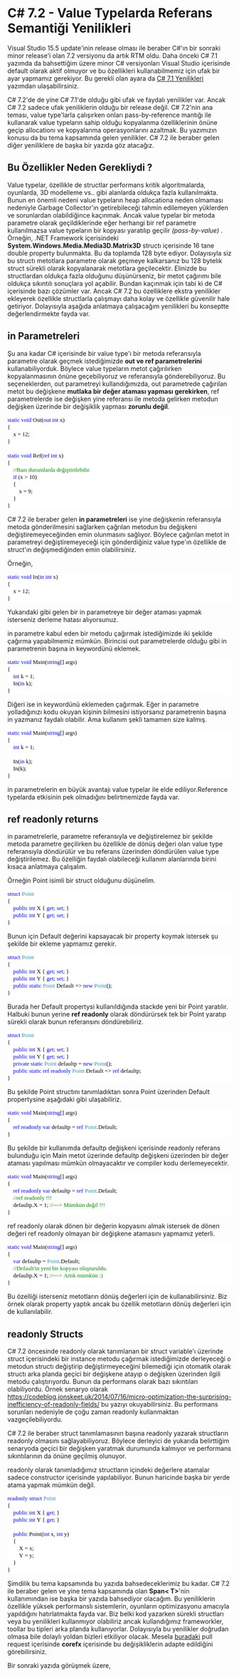 ﻿# C# 7.2 - Value Typelarda Referans Semantiği Yenilikleri #

Visual Studio 15.5 update'inin release olması ile beraber C#'ın bir sonraki minor release'i olan 7.2 versiyonu da artık RTM oldu. Daha önceki C# 7.1 yazımda da bahsettiğim üzere minor C# versiyonları Visual Studio içerisinde default olarak aktif olmuyor ve bu özellikleri kullanabilmemiz için ufak bir ayar yapmamız gerekiyor. Bu gerekli olan ayara da <a href="http://www.ilkayilknur.com/csharp-7-1-yenilikleri" target="_blank">C# 7.1 Yenilikleri</a> yazımdan ulaşabilirsiniz.

C# 7.2'de de yine C# 7.1'de olduğu gibi ufak ve faydalı yenilikler var. Ancak C# 7.2 sadece ufak yeniliklerin olduğu bir release değil. C# 7.2'nin ana teması, value type'larla çalışırken onları pass-by-reference mantığı ile kullanarak value typeların sahip olduğu kopyalanma özelliklerinin önüne geçip allocationı ve kopyalanma operasyonlarını azaltmak. Bu yazımızın konusu da bu tema kapsamında gelen yenilikler. C# 7.2 ile beraber gelen diğer yeniliklere de başka bir yazıda göz atacağız.

## Bu Özellikler Neden Gerekliydi ?

Value typelar, özellikle de structlar performans kritik algoritmalarda, oyunlarda, 3D modelleme vs.. gibi alanlarda oldukça fazla kullanılmakta. Bunun en önemli nedeni value typeların heap allocationa neden olmaması nedeniyle Garbage Collector'ın getirebileceği tahmin edilemeyen yüklerden ve sorunlardan olabildiğince kaçınmak. Ancak value typelar bir metoda parametre olarak geçildiklerinde eğer herhangi bir ref parametre kullanılmazsa value typeların bir kopyası yaratılıp geçilir *(pass-by-value)* . Örneğin, .NET Framework içerisindeki **System.Windows.Media.Media3D.Matrix3D**  structı içerisinde 16 tane double property bulunmakta. Bu da toplamda 128 byte ediyor. Dolayısıyla siz bu structı metotlara parametre olarak geçmeye kalkarsanız bu 128 bytelık struct sürekli olarak kopyalanarak metotlara geçilecektir. Elinizde bu structlardan oldukça fazla olduğunu düşünürseniz, bir metot çağırımı bile oldukça sıkıntılı sonuçlara yol açabilir. Bundan kaçınmak için tabi ki de C# içerisinde bazı çözümler var. Ancak C# 7.2 bu özelliklere ekstra yenilikler ekleyerek özellikle structlarla çalışmayı daha kolay ve özellikle güvenilir hale getiriyor. Dolayısıyla aşağıda anlatmaya çalışacağım yenilikleri bu konseptte değerlendirmekte fayda var.

## in Parametreleri ##

Şu ana kadar C# içerisinde bir value type'ı bir metoda referansıyla parametre olarak geçmek istediğimizde **out ve ref parametrelerini** kullanabiliyorduk. Böylece value typeların metot çağırılırken kopyalanmasının önüne geçebiliyoruz ve referansıyla gönderebiliyoruz. Bu seçeneklerden, out parametreyi kullandığımızda, out parametrede çağırılan metot bu değişkene **mutlaka bir değer ataması yapması gerekirken**, ref parametrelerde ise değişken yine referansı ile metoda gelirken metodun değişken üzerinde bir değişiklik yapması **zorunlu değil**.

<pre style="font-family:Consolas;font-size:13;color:black;background:white;"><span style="color:blue;">static</span>&nbsp;<span style="color:blue;">void</span>&nbsp;Out(<span style="color:blue;">out</span>&nbsp;<span style="color:blue;">int</span>&nbsp;x)<br/>{<br/>&nbsp;&nbsp;&nbsp;&nbsp;x&nbsp;=&nbsp;12;<br/>}<br/> <br/><span style="color:blue;">static</span>&nbsp;<span style="color:blue;">void</span>&nbsp;Ref(<span style="color:blue;">ref</span>&nbsp;<span style="color:blue;">int</span>&nbsp;x)<br/>{<br/>&nbsp;&nbsp;&nbsp;&nbsp;<span style="color:green;">//Bazı&nbsp;durumlarda&nbsp;değiştirilebilir.</span><br/>&nbsp;&nbsp;&nbsp;&nbsp;<span style="color:blue;">if</span>&nbsp;(x&nbsp;&gt;&nbsp;10)<br/>&nbsp;&nbsp;&nbsp;&nbsp;{<br/>&nbsp;&nbsp;&nbsp;&nbsp;&nbsp;&nbsp;&nbsp;&nbsp;x&nbsp;=&nbsp;9;<br/>&nbsp;&nbsp;&nbsp;&nbsp;}<br/>}</pre>

C# 7.2 ile beraber gelen **in parametreleri** ise yine değişkenin referansıyla metoda gönderilmesini sağlarken çağrılan metodun bu değişkeni değiştiremeyeceğinden emin olunmasını sağlıyor. Böylece çağırılan metot in parametreyi değiştiremeyeceği için gönderdiğiniz value type'ın özellikle de struct'ın değişmediğinden emin olabilirsiniz.

Örneğin,
<pre style="font-family:Consolas;font-size:13;color:black;background:white;"><span style="color:blue;">static</span>&nbsp;<span style="color:blue;">void</span>&nbsp;In(<span style="color:blue;">in</span>&nbsp;<span style="color:blue;">int</span>&nbsp;x)<br/>{<br/>&nbsp;&nbsp;&nbsp;&nbsp;x&nbsp;=&nbsp;12;<br/>}</pre>

Yukarıdaki gibi gelen bir in parametreye bir değer ataması yapmak isterseniz derleme hatası alıyorsunuz.


in parametre kabul eden bir metodu çağırmak istediğimizde iki şekilde çağırma yapabilmemiz mümkün. Birincisi out parametrelerde olduğu gibi in parametrenin başına in keywordünü eklemek.

<pre style="font-family:Consolas;font-size:13;color:black;background:white;"><span style="color:blue;">static</span>&nbsp;<span style="color:blue;">void</span>&nbsp;Main(<span style="color:blue;">string</span>[]&nbsp;args)<br/>{<br/>&nbsp;&nbsp;&nbsp;&nbsp;<span style="color:blue;">int</span>&nbsp;k&nbsp;=&nbsp;1;<br/>&nbsp;&nbsp;&nbsp;&nbsp;In(<span style="color:blue;">in</span>&nbsp;k);<br/>}</pre>

Diğeri ise in keywordünü eklemeden çağırmak. Eğer in parametre yolladığınızı kodu okuyan kişinin bilmesini istiyorsanız parametrenin başına in yazmanız faydalı olabilir. Ama kullanım şekli tamamen size kalmış. 

<pre style="font-family:Consolas;font-size:13;color:black;background:white;"><span style="color:blue;">static</span>&nbsp;<span style="color:blue;">void</span>&nbsp;Main(<span style="color:blue;">string</span>[]&nbsp;args)<br/>{<br/>&nbsp;&nbsp;&nbsp;&nbsp;<span style="color:blue;">int</span>&nbsp;k&nbsp;=&nbsp;1;<br/> <br/>&nbsp;&nbsp;&nbsp;&nbsp;In(<span style="color:blue;">in</span>&nbsp;k);&nbsp;&nbsp;&nbsp;&nbsp;&nbsp;&nbsp;&nbsp;&nbsp;&nbsp;&nbsp;&nbsp;&nbsp;<br/>&nbsp;&nbsp;&nbsp;&nbsp;In(k);<br/>}</pre>

in parametrelerin en büyük avantajı value typelar ile elde ediliyor.Reference typelarda etkisinin pek olmadığını belirtmemizde fayda var. 

## ref readonly returns

in parametrelerle, parametre referansıyla ve değiştirelemez bir şekilde metoda parametre geçilirken bu özellikle de dönüş değeri olan value type referansıyla döndürülür ve bu referans üzerinden döndürülen value type değiştirilemez. Bu özelliğin faydalı olabileceği kullanım alanlarında birini kısaca anlatmaya çalışalım.

Örneğin Point isimli  bir struct olduğunu düşünelim. 

<pre style="font-family:Consolas;font-size:13;color:black;background:white;"><span style="color:blue;">struct</span>&nbsp;<span style="color:#2b91af;">Point</span><br/>{<br/>&nbsp;&nbsp;&nbsp;&nbsp;<span style="color:blue;">public</span>&nbsp;<span style="color:blue;">int</span>&nbsp;X&nbsp;{&nbsp;<span style="color:blue;">get</span>;&nbsp;<span style="color:blue;">set</span>;&nbsp;}<br/>&nbsp;&nbsp;&nbsp;&nbsp;<span style="color:blue;">public</span>&nbsp;<span style="color:blue;">int</span>&nbsp;Y&nbsp;{&nbsp;<span style="color:blue;">get</span>;&nbsp;<span style="color:blue;">set</span>;&nbsp;}<br/>}<br/></pre>

Bunun için Default değerini kapsayacak bir property koymak istersek şu şekilde bir ekleme yapmamız gerekir.

<pre style="font-family:Consolas;font-size:13;color:black;background:white;"><span style="color:blue;">struct</span>&nbsp;<span style="color:#2b91af;">Point</span><br/>{<br/>&nbsp;&nbsp;&nbsp;&nbsp;<span style="color:blue;">public</span>&nbsp;<span style="color:blue;">int</span>&nbsp;X&nbsp;{&nbsp;<span style="color:blue;">get</span>;&nbsp;<span style="color:blue;">set</span>;&nbsp;}<br/>&nbsp;&nbsp;&nbsp;&nbsp;<span style="color:blue;">public</span>&nbsp;<span style="color:blue;">int</span>&nbsp;Y&nbsp;{&nbsp;<span style="color:blue;">get</span>;&nbsp;<span style="color:blue;">set</span>;&nbsp;}<br/>&nbsp;&nbsp;&nbsp;&nbsp;<span style="color:blue;">public</span>&nbsp;<span style="color:blue;">static</span>&nbsp;<span style="color:#2b91af;">Point</span>&nbsp;Default&nbsp;=&gt;&nbsp;<span style="color:blue;">new</span>&nbsp;<span style="color:#2b91af;">Point</span>();<br/>}</pre>

Burada her Default propertysi kullanıldığında stackde yeni bir Point yaratılır. Halbuki bunun yerine **ref readonly** olarak döndürürsek tek bir Point yaratıp sürekli olarak bunun referansını döndürebiliriz. 

<pre style="font-family:Consolas;font-size:13;color:black;background:white;"><span style="color:blue;">struct</span>&nbsp;<span style="color:#2b91af;">Point</span><br/>{<br/>&nbsp;&nbsp;&nbsp;&nbsp;<span style="color:blue;">public</span>&nbsp;<span style="color:blue;">int</span>&nbsp;X&nbsp;{&nbsp;<span style="color:blue;">get</span>;&nbsp;<span style="color:blue;">set</span>;&nbsp;}<br/>&nbsp;&nbsp;&nbsp;&nbsp;<span style="color:blue;">public</span>&nbsp;<span style="color:blue;">int</span>&nbsp;Y&nbsp;{&nbsp;<span style="color:blue;">get</span>;&nbsp;<span style="color:blue;">set</span>;&nbsp;}<br/>&nbsp;&nbsp;&nbsp;&nbsp;<span style="color:blue;">private</span>&nbsp;<span style="color:blue;">static</span>&nbsp;<span style="color:#2b91af;">Point</span>&nbsp;defaultp&nbsp;=&nbsp;<span style="color:blue;">new</span>&nbsp;<span style="color:#2b91af;">Point</span>();<br/>&nbsp;&nbsp;&nbsp;&nbsp;<span style="color:blue;">public</span>&nbsp;<span style="color:blue;">static</span>&nbsp;<span style="color:blue;">ref</span>&nbsp;<span style="color:blue;">readonly</span>&nbsp;<span style="color:#2b91af;">Point</span>&nbsp;Default&nbsp;=&gt;&nbsp;<span style="color:blue;">ref</span>&nbsp;defaultp;<br/>}</pre>

Bu şekilde Point structını tanımladıktan sonra Point üzerinden Default propertysine aşağıdaki gibi ulaşabiliriz. 

<pre style="font-family:Consolas;font-size:13;color:black;background:white;"><span style="color:blue;">static</span>&nbsp;<span style="color:blue;">void</span>&nbsp;Main(<span style="color:blue;">string</span>[]&nbsp;args)<br/>{<br/>&nbsp;&nbsp;&nbsp;&nbsp;<span style="color:blue;">ref</span>&nbsp;<span style="color:blue;">readonly</span>&nbsp;<span style="color:blue;">var</span>&nbsp;defaultp&nbsp;=&nbsp;<span style="color:blue;">ref</span>&nbsp;<span style="color:#2b91af;">Point</span>.Default;<br/>}</pre>

Bu şekilde bir kullanımda defaultp değişkeni içerisinde readonly referans bulunduğu için Main metot üzerinde defaultp değişkeni üzerinden bir değer ataması yapılması mümkün olmayacaktır ve compiler kodu derlemeyecektir.

<pre style="font-family:Consolas;font-size:13;color:black;background:white;"><span style="color:blue;">static</span>&nbsp;<span style="color:blue;">void</span>&nbsp;Main(<span style="color:blue;">string</span>[]&nbsp;args)<br/>{<br/>&nbsp;&nbsp;&nbsp;&nbsp;<span style="color:blue;">ref</span>&nbsp;<span style="color:blue;">readonly</span>&nbsp;<span style="color:blue;">var</span>&nbsp;defaultp&nbsp;=&nbsp;<span style="color:blue;">ref</span>&nbsp;<span style="color:#2b91af;">Point</span>.Default;<br/>&nbsp;&nbsp;&nbsp;&nbsp;<span style="color:green;">//ref&nbsp;readonly&nbsp;!!!</span><br/>&nbsp;&nbsp;&nbsp;&nbsp;defaultp.X&nbsp;=&nbsp;1;&nbsp;<span style="color:green;">//---&gt;&nbsp;Mümkün&nbsp;değil&nbsp;!!!</span><br/>}</pre>

ref readonly olarak dönen bir değerin kopyasını almak istersek de dönen değeri ref readonly olmayan bir değişkene atamasını yapmamız yeterli. 

<pre style="font-family:Consolas;font-size:13;color:black;background:white;"><span style="color:blue;">static</span>&nbsp;<span style="color:blue;">void</span>&nbsp;Main(<span style="color:blue;">string</span>[]&nbsp;args)<br/>{<br/>&nbsp;&nbsp;&nbsp;&nbsp;<span style="color:blue;">var</span>&nbsp;defaultp&nbsp;=&nbsp;<span style="color:#2b91af;">Point</span>.Default;<br/>&nbsp;&nbsp;&nbsp;&nbsp;<span style="color:green;">//Default&#39;in&nbsp;yeni&nbsp;bir&nbsp;kopyası&nbsp;oluşturuldu.&nbsp;</span><br/>&nbsp;&nbsp;&nbsp;&nbsp;defaultp.X&nbsp;=&nbsp;1;&nbsp;<span style="color:green;">//---&gt;&nbsp;Artık&nbsp;mümkün&nbsp;:)</span><br/>}</pre>

Bu özelliği isterseniz metotların dönüş değerleri için de kullanabilirsiniz. Biz örnek olarak property yaptık ancak bu özellik metotların dönüş değerleri için de kullanılabilir.

## readonly Structs

C# 7.2 öncesinde readonly olarak tanımlanan bir struct variable'ı üzerinde struct içerisindeki bir instance metodu çağırmak istediğimizde derleyeceği o metodun structı değiştirip değiştirmeyeceğini bilemediği için otomatik olarak structı arka planda geçici bir değişkene atayıp o değişken üzerinden ilgili metodu çalıştırıyordu. Bunun da performans olarak bazı sıkıntıları olabiliyordu. Örnek senaryo olarak <a href="https://codeblog.jonskeet.uk/2014/07/16/micro-optimization-the-surprising-inefficiency-of-readonly-fields/" target="_blank">https://codeblog.jonskeet.uk/2014/07/16/micro-optimization-the-surprising-inefficiency-of-readonly-fields/</a> bu yazıyı okuyabilirsiniz. Bu performans sorunları nedeniyle de çoğu zaman readonly kullanmaktan vazgeçilebiliyordu.


C# 7.2 ile beraber struct tanımlamasının başına readonly yazarak structların readonly olmasını sağlayabiliyoruz. Böylece derleyici de yukarıda belirttiğim senaryoda geçici bir değişken yaratmak durumunda kalmıyor ve performans sıkıntılarının da önüne geçilmiş olunuyor. 

readonly olarak tanımladığımız structların içindeki değerlere atamalar sadece constructor içerisinde yapılabiliyor. Bunun haricinde başka bir yerde atama yapmak mümkün değil. 

<pre style="font-family:Consolas;font-size:13;color:black;background:white;"><span style="color:blue;">readonly</span>&nbsp;<span style="color:blue;">struct</span>&nbsp;<span style="color:#2b91af;">Point</span><br/>{<br/>&nbsp;&nbsp;&nbsp;&nbsp;<span style="color:blue;">public</span>&nbsp;<span style="color:blue;">int</span>&nbsp;X&nbsp;{&nbsp;<span style="color:blue;">get</span>;&nbsp;}<br/>&nbsp;&nbsp;&nbsp;&nbsp;<span style="color:blue;">public</span>&nbsp;<span style="color:blue;">int</span>&nbsp;Y&nbsp;{&nbsp;<span style="color:blue;">get</span>;&nbsp;}<br/> <br/>&nbsp;&nbsp;&nbsp;&nbsp;<span style="color:blue;">public</span>&nbsp;Point(<span style="color:blue;">int</span>&nbsp;x,&nbsp;<span style="color:blue;">int</span>&nbsp;y)<br/>&nbsp;&nbsp;&nbsp;&nbsp;{<br/>&nbsp;&nbsp;&nbsp;&nbsp;&nbsp;&nbsp;&nbsp;&nbsp;X&nbsp;=&nbsp;x;<br/>&nbsp;&nbsp;&nbsp;&nbsp;&nbsp;&nbsp;&nbsp;&nbsp;Y&nbsp;=&nbsp;y;<br/>&nbsp;&nbsp;&nbsp;&nbsp;}&nbsp;&nbsp;&nbsp;&nbsp;&nbsp;&nbsp;&nbsp;<br/>}</pre>

Şimdilik bu tema kapsamında bu yazıda bahsedeceklerimiz bu kadar. C# 7.2 ile beraber gelen ve yine tema kapsamında olan **Span< T>**'nin kullanımından ise başka bir yazıda bahsediyor olacağım. Bu yeniliklerin özellikle yüksek performanslı sistemlerin, oyunların optimizasyonu amacıyla yapıldığını hatırlatmakta fayda var. Biz belki kod yazarken sürekli structları veya bu yenilikleri kullanmıyor olabiliriz ancak kullandığımız frameworkler, toollar bu tipleri arka planda kullanıyorlar. Dolayısıyla bu yenilikler doğrudan olmasa bile dolaylı yoldan bizleri etkiliyor olacak. Mesela <a href="https://github.com/dotnet/corefx/pull/24997" target="_blank">buradaki</a> pull request içerisinde **corefx** içerisinde bu değişikliklerin adapte edildiğini görebilirsiniz.

Bir sonraki yazıda görüşmek üzere,